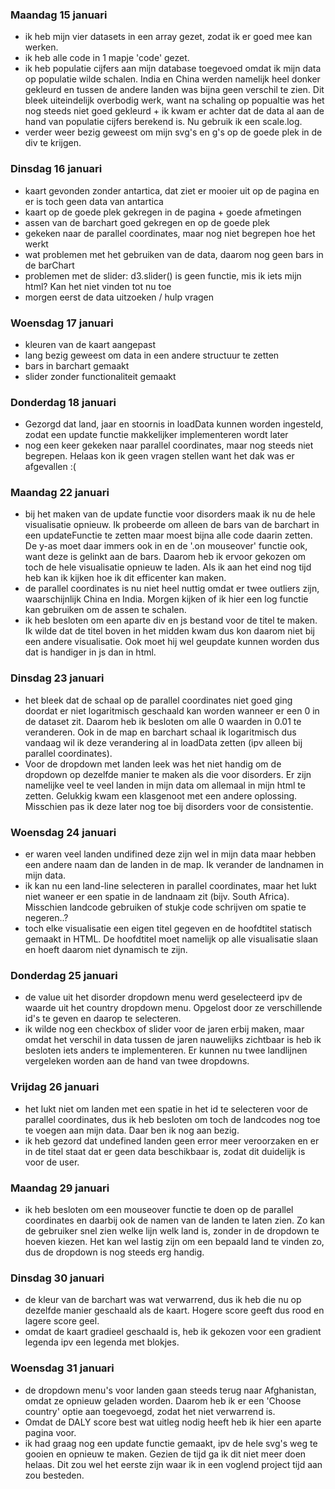 ### Maandag 15 januari
- ik heb mijn vier datasets in een array gezet, zodat ik er goed mee kan werken.
- ik heb alle code in 1 mapje 'code' gezet.
- ik heb populatie cijfers aan mijn database toegevoed omdat ik mijn data op populatie
wilde schalen. India en China werden namelijk heel donker gekleurd en tussen de
andere landen was bijna geen verschil te zien. Dit bleek uiteindelijk overbodig werk,
want na schaling op popualtie was het nog steeds niet goed gekleurd + ik kwam er
achter dat de data al aan de hand van populatie cijfers berekend is. Nu gebruik ik
een scale.log.
- verder weer bezig geweest om mijn svg's en g's op de goede plek in de div te krijgen.

### Dinsdag 16 januari
- kaart gevonden zonder antartica, dat ziet er mooier uit op de pagina en er is toch
geen data van antartica
- kaart op de goede plek gekregen in de pagina + goede afmetingen
- assen van de barchart goed gekregen en op de goede plek
- gekeken naar de parallel coordinates, maar nog niet begrepen hoe het werkt
- wat problemen met het gebruiken van de data, daarom nog geen bars in de barChart
- problemen met de slider: d3.slider() is geen functie, mis ik iets mijn html? Kan
het niet vinden tot nu toe
- morgen eerst de data uitzoeken / hulp vragen

### Woensdag 17 januari
- kleuren van de kaart aangepast
- lang bezig geweest om data in een andere structuur te zetten
- bars in barchart gemaakt
- slider zonder functionaliteit gemaakt

### Donderdag 18 januari
- Gezorgd dat land, jaar en stoornis in loadData kunnen worden ingesteld, zodat
een update functie makkelijker implementeren wordt later
- nog een keer gekeken naar parallel coordinates, maar nog steeds niet begrepen.
Helaas kon ik geen vragen stellen want het dak was er afgevallen :(

### Maandag 22 januari
- bij het maken van de update functie voor disorders maak ik nu de hele visualisatie
opnieuw. Ik probeerde om alleen de bars van de barchart in een updateFunctie te zetten
maar moest bijna alle code daarin zetten. De y-as moet daar immers ook in en de
'.on mouseover' functie ook, want deze is gelinkt aan de bars. Daarom heb ik ervoor
gekozen om toch de hele visualisatie opnieuw te laden. Als ik aan het eind nog tijd
heb kan ik kijken hoe ik dit efficenter kan maken.
- de parallel coordinates is nu niet heel nuttig omdat er twee outliers zijn, waarschijnlijk
China en India. Morgen kijken of ik hier een log functie kan gebruiken om de assen
te schalen.
- ik heb besloten om een aparte div en js bestand voor de titel te maken. Ik wilde
dat de titel boven in het midden kwam dus kon daarom niet bij een andere visualisatie.
Ook moet hij wel geupdate kunnen worden dus dat is handiger in js dan in html.

### Dinsdag 23 januari
- het bleek dat de schaal op de parallel coordinates niet goed ging doordat er niet
logaritmisch geschaald kan worden wanneer er een 0 in de dataset zit. Daarom heb ik
besloten om alle 0 waarden in 0.01 te veranderen. Ook in de map en barchart schaal ik
logaritmisch dus vandaag wil ik deze verandering al in loadData zetten (ipv alleen bij
parallel coordinates).
- Voor de dropdown met landen leek was het niet handig om de dropdown op dezelfde manier
te maken als die voor disorders. Er zijn namelijke veel te veel landen in mijn data om
allemaal in  mijn html te zetten. Gelukkig kwam een klasgenoot met een andere oplossing.
Misschien pas ik deze later nog toe bij disorders voor de consistentie.

### Woensdag 24 januari
- er waren veel landen undifined deze zijn wel in mijn data maar hebben een andere
naam dan de landen in de map. Ik verander de landnamen in mijn data.
- ik kan nu een land-line selecteren in parallel coordinates, maar het lukt niet
waneer er een spatie in de landnaam zit (bijv. South Africa). Misschien landcode
gebruiken of stukje code schrijven om spatie te negeren..?
- toch elke visualisatie een eigen titel gegeven en de hoofdtitel statisch gemaakt
in HTML. De hoofdtitel moet namelijk op alle visualisatie slaan en hoeft daarom niet
dynamisch te zijn.

### Donderdag 25 januari
- de value uit het disorder dropdown menu werd geselecteerd ipv de waarde uit het
country dropdown menu. Opgelost door ze verschillende id's te geven en daarop te
selecteren.
- ik wilde nog een checkbox of slider voor de jaren erbij maken, maar omdat het verschil
in data tussen de jaren nauwelijks zichtbaar is heb ik besloten iets anders te implementeren.
Er kunnen nu twee landlijnen vergeleken worden aan de hand van twee dropdowns.

### Vrijdag 26 januari
- het lukt niet om landen met een spatie in het id te selecteren voor de parallel
coordinates, dus ik heb besloten om toch de landcodes nog toe te voegen aan mijn data.
Daar ben ik nog aan bezig.
- ik heb gezord dat undefined landen geen error meer veroorzaken en er in de titel
staat dat er geen data beschikbaar is, zodat dit duidelijk is voor de user.

### Maandag 29 januari
- ik heb besloten om een mouseover functie te doen op de parallel coordinates
en daarbij ook de namen van de landen te laten zien. Zo kan de gebruiker snel zien
welke lijn welk land is, zonder in de dropdown te hoeven kiezen. Het kan wel lastig
zijn om een bepaald land te vinden zo, dus de dropdown is nog steeds erg handig.

### Dinsdag 30 januari
-  de kleur van de barchart was wat verwarrend, dus ik heb die nu op dezelfde manier
geschaald als de kaart. Hogere score geeft dus rood en lagere score geel.
- omdat de kaart gradieel geschaald is, heb ik gekozen voor een gradient legenda ipv
een legenda met blokjes.

### Woensdag 31 januari
- de dropdown menu's voor landen gaan steeds terug naar Afghanistan, omdat ze opnieuw
geladen worden. Daarom heb ik er een 'Choose country' optie aan toegevoegd, zodat het
niet verwarrend is.
- Omdat de DALY score best wat uitleg nodig heeft heb ik hier een aparte pagina voor.
- ik had graag nog een update functie gemaakt, ipv de hele svg's weg te gooien en opnieuw
te maken. Gezien de tijd ga ik dit niet meer doen helaas. Dit zou wel het eerste zijn
waar ik in een voglend project tijd aan zou besteden. 
